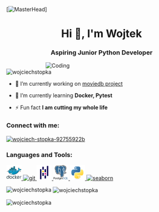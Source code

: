[![MasterHead](https://media.giphy.com/media/coxQHKASG60HrHtvkt/giphy.gif)]
<h1 align="center">Hi 👋, I'm Wojtek</h1>
<h3 align="center">Aspiring Junior Python Developer</h3>
<img align="right" alt="Coding" width="400" src="https://media.giphy.com/media/v1.Y2lkPTc5MGI3NjExOWQ1NDkzNGoycDZnZHF0ODB6dWV2dnVtZTA1a2VsbHExcDBnZ2NtaCZlcD12MV9pbnRlcm5hbF9naWZfYnlfaWQmY3Q9Zw/qgQUggAC3Pfv687qPC/giphy.gif">

<p align="left"> <img src="https://komarev.com/ghpvc/?username=wojciechstopka&label=Profile%20views&color=0e75b6&style=flat" alt="wojciechstopka" /> </p>

- 🔭 I’m currently working on [moviedb project](https://github.com/WojciechStopka/moviedb_v2)

- 🌱 I’m currently learning **Docker, Pytest**

- ⚡ Fun fact **I am cutting my whole life**

<h3 align="left">Connect with me:</h3>
<p align="left">
<a href="https://linkedin.com/in/wojciech-stopka-92755922b" target="blank"><img align="center" src="https://raw.githubusercontent.com/rahuldkjain/github-profile-readme-generator/master/src/images/icons/Social/linked-in-alt.svg" alt="wojciech-stopka-92755922b" height="30" width="40" /></a>
</p>

<h3 align="left">Languages and Tools:</h3>
<p align="left"> <a href="https://www.docker.com/" target="_blank" rel="noreferrer"> <img src="https://raw.githubusercontent.com/devicons/devicon/master/icons/docker/docker-original-wordmark.svg" alt="docker" width="40" height="40"/> </a> <a href="https://git-scm.com/" target="_blank" rel="noreferrer"> <img src="https://www.vectorlogo.zone/logos/git-scm/git-scm-icon.svg" alt="git" width="40" height="40"/> </a> <a href="https://pandas.pydata.org/" target="_blank" rel="noreferrer"> <img src="https://raw.githubusercontent.com/devicons/devicon/2ae2a900d2f041da66e950e4d48052658d850630/icons/pandas/pandas-original.svg" alt="pandas" width="40" height="40"/> </a> <a href="https://www.postgresql.org" target="_blank" rel="noreferrer"> <img src="https://raw.githubusercontent.com/devicons/devicon/master/icons/postgresql/postgresql-original-wordmark.svg" alt="postgresql" width="40" height="40"/> </a> <a href="https://www.python.org" target="_blank" rel="noreferrer"> <img src="https://raw.githubusercontent.com/devicons/devicon/master/icons/python/python-original.svg" alt="python" width="40" height="40"/> </a> <a href="https://seaborn.pydata.org/" target="_blank" rel="noreferrer"> <img src="https://seaborn.pydata.org/_images/logo-mark-lightbg.svg" alt="seaborn" width="40" height="40"/> </a> </p>

<p><img align="left" src="https://github-readme-stats.vercel.app/api/top-langs?username=wojciechstopka&show_icons=true&locale=en&layout=compact" alt="wojciechstopka" /></p>

<p>&nbsp;<img align="center" src="https://github-readme-stats.vercel.app/api?username=wojciechstopka&show_icons=true&locale=en" alt="wojciechstopka" /></p>

<p><img align="center" src="https://github-readme-streak-stats.herokuapp.com/?user=wojciechstopka&" alt="wojciechstopka" /></p>

